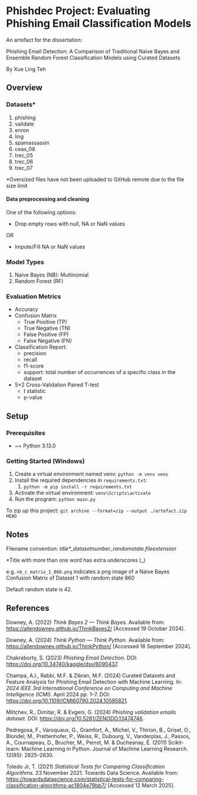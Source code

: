# Phishdec Project: Evaluating Phishing Email Classification Models

An artefact for the dissertation:

Phishing Email Detection: A Comparison of Traditional Naive Bayes and Ensemble Random Forest Classification Models using Curated Datasets

By Xue Ling Teh

## Overview
### Datasets*
1. phishing
1. validate
1. enron 
1. ling
1. spamassassin
1. ceas_08
1. trec_05
1. trec_06
1. trec_07

*Oversized files have not been uploaded to GitHub remote due to the file size limit

#### Data preprocessing and cleaning
One of the following options:
* Drop empty rows with null, NA or NaN values

OR

* Impute/Fill NA or NaN values

### Model Types
1. Naive Bayes (NB): Multinomial
1. Random Forest (RF)

### Evaluation Metrics
* Accuracy
* Confusion Matrix
    * True Positive (TP)
    * True Negative (TN)
    * False Positive (FP)
    * False Negative (FN)    
* Classification Report: 
    * precision
    * recall
    * f1-score
    * support: total number of occurrences of a specific class in the dataset
* 5×2 Cross-Validation Paired T-test
    * t statistic
    * p-value

## Setup
### Prerequisites
* ~= Python 3.13.0

### Getting Started (Windows)
1. Create a virtual environment named venv: `python -m venv venv`
1. Install the required dependencies in `requirements.txt`:
    1. `python -m pip install -r requirements.txt`
1. Activate the virtual environment: `venv\Scripts\activate`
1. Run the program: `python main.py`

To zip up this project:
`git archive --format=zip --output ./artefact.zip HEAD`

## Notes
Filename convention: <i>title*_datasetnumber_randomstate.fileextension</i>

*Title with more than one word has extra underscores (_)

e.g. `nb_c_matrix_1_860.png` indicates a png image of a Naive Bayes Confusion Matrix of Dataset 1 with random state 860

Default random state is 42.

## References
Downey, A. (2022) _Think Bayes 2 — Think Bayes._ Available from: https://allendowney.github.io/ThinkBayes2/ [Accessed 19 October 2024].

Downey, A. (2024) _Think Python — Think Python._ Available from: https://allendowney.github.io/ThinkPython/ [Accessed 16 September 2024].

Chakraborty, S. (2023) _Phishing Email Detection._ DOI: https://doi.org/10.34740/kaggle/dsv/6090437.

Champa, A.I., Rabbi, M.F. & Zibran, M.F. (2024) Curated Datasets and Feature Analysis for Phishing Email Detection with Machine Learning. In: _2024 IEEE 3rd International Conference on Computing and Machine Intelligence (ICMI)._ April 2024 pp. 1–7. DOI: https://doi.org/10.1109/ICMI60790.2024.10585821.

Miltchev, R., Dimitar, R. & Evgeni, G. (2024) _Phishing validation emails dataset._ DOI: https://doi.org/10.5281/ZENODO.13474746.

Pedregosa, F., Varoquaux, G., Gramfort, A., Michel, V., Thirion, B., Grisel, O., Blondel, M., Prettenhofer, P., Weiss, R., Dubourg, V., Vanderplas, J., Passos, A., Cournapeau, D., Brucher, M., Perrot, M. & Duchesnay, É. (2011) Scikit-learn: Machine Learning in Python. Journal of Machine Learning Research. 12(85): 2825–2830.

Toledo Jr, T. (2021) _Statistical Tests for Comparing Classification Algorithms._ 23 November 2021. Towards Data Science. Available from: https://towardsdatascience.com/statistical-tests-for-comparing-classification-algorithms-ac1804e79bb7/ [Accessed 12 March 2025]. 
